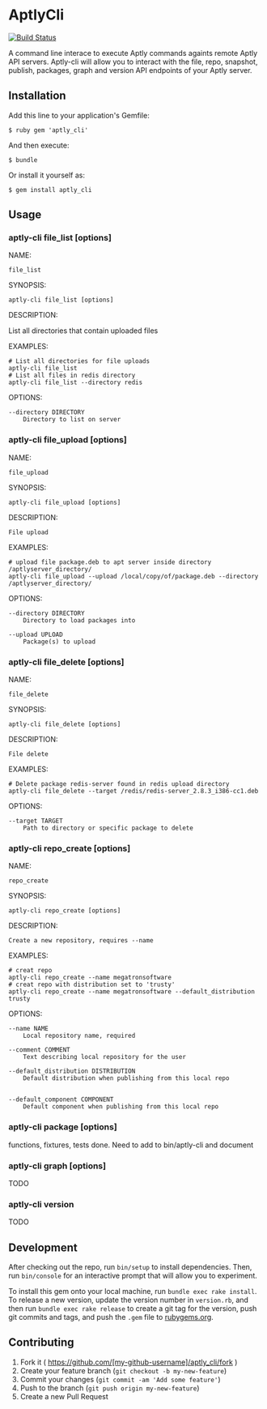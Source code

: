 # AptlyCli

[![Build Status](https://travis-ci.org/sepulworld/aptly_cli.svg)](https://travis-ci.org/sepulworld/aptly_cli)

A command line interace to execute Aptly commands againts remote Aptly API servers.  Aptly-cli will allow you to interact with the file, repo, snapshot, publish, packages, graph and version API endpoints of your Aptly server.

## Installation

Add this line to your application's Gemfile:

    $ ruby gem 'aptly_cli'

And then execute:

    $ bundle

Or install it yourself as:

    $ gem install aptly_cli

## Usage

###    aptly-cli file_list [options]
  
  NAME:

    file_list

  SYNOPSIS:

    aptly-cli file_list [options]

  DESCRIPTION:

List all directories that contain uploaded files

  EXAMPLES:

    # List all directories for file uploads
    aptly-cli file_list
    # List all files in redis directory
    aptly-cli file_list --directory redis

  OPTIONS:

    --directory DIRECTORY
        Directory to list on server

###    aptly-cli file_upload [options]
 
  NAME:

    file_upload

  SYNOPSIS:

    aptly-cli file_upload [options]

  DESCRIPTION:

    File upload

  EXAMPLES:

    # upload file package.deb to apt server inside directory /aptlyserver_directory/
    aptly-cli file_upload --upload /local/copy/of/package.deb --directory /aptlyserver_directory/

  OPTIONS:

    --directory DIRECTORY
        Directory to load packages into

    --upload UPLOAD
        Package(s) to upload

###     aptly-cli file_delete [options]

  NAME:

    file_delete

  SYNOPSIS:

    aptly-cli file_delete [options]

  DESCRIPTION:

    File delete

  EXAMPLES:

    # Delete package redis-server found in redis upload directory
    aptly-cli file_delete --target /redis/redis-server_2.8.3_i386-cc1.deb

  OPTIONS:

    --target TARGET
        Path to directory or specific package to delete

###     aptly-cli repo_create [options]

  NAME:

    repo_create

  SYNOPSIS:

    aptly-cli repo_create [options]

  DESCRIPTION:

    Create a new repository, requires --name
    
  EXAMPLES:

    # creat repo
    aptly-cli repo_create --name megatronsoftware
    # creat repo with distribution set to 'trusty'
    aptly-cli repo_create --name megatronsoftware --default_distribution trusty

  OPTIONS:

    --name NAME
        Local repository name, required

    --comment COMMENT
        Text describing local repository for the user

    --default_distribution DISTRIBUTION
        Default distribution when publishing from this local repo


    --default_component COMPONENT
        Default component when publishing from this local repo
###     aptly-cli package [options]

functions, fixtures, tests done.  Need to add to bin/aptly-cli and document

###     aptly-cli graph [options]

TODO

###     aptly-cli version

TODO

## Development

After checking out the repo, run `bin/setup` to install dependencies. Then, run `bin/console` for an interactive prompt that will allow you to experiment.

To install this gem onto your local machine, run `bundle exec rake install`. To release a new version, update the version number in `version.rb`, and then run `bundle exec rake release` to create a git tag for the version, push git commits and tags, and push the `.gem` file to [rubygems.org](https://rubygems.org).

## Contributing

1. Fork it ( https://github.com/[my-github-username]/aptly_cli/fork )
2. Create your feature branch (`git checkout -b my-new-feature`)
3. Commit your changes (`git commit -am 'Add some feature'`)
4. Push to the branch (`git push origin my-new-feature`)
5. Create a new Pull Request

